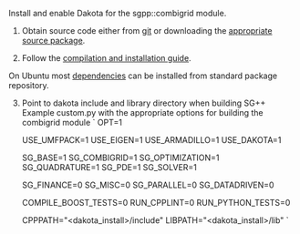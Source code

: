 Install and enable Dakota for the sgpp::combigrid module.

1. Obtain source code either from [git](https://dakota.sandia.gov/content/getting-dakota-source-code) or downloading the [appropriate source package](https://dakota.sandia.gov/downloads).

2. Follow the [compilation and installation guide](https://dakota.sandia.gov/content/build-compile-source-code).

On Ubuntu most [dependencies](https://dakota.sandia.gov/content/linux-ubuntu-1404) can be installed from standard package repository.

3. Point to dakota include and library directory when building SG++
Example custom.py with the appropriate options for building the combigrid module
`
    OPT=1

    USE_UMFPACK=1
    USE_EIGEN=1
    USE_ARMADILLO=1
    USE_DAKOTA=1

    SG_BASE=1
    SG_COMBIGRID=1
    SG_OPTIMIZATION=1
    SG_QUADRATURE=1
    SG_PDE=1
    SG_SOLVER=1

    SG_FINANCE=0
    SG_MISC=0
    SG_PARALLEL=0
    SG_DATADRIVEN=0

    COMPILE_BOOST_TESTS=0
    RUN_CPPLINT=0
    RUN_PYTHON_TESTS=0

    CPPPATH="<dakota_install>/include"
    LIBPATH="<dakota_install>/lib"
`
